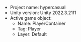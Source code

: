 <!-- UNITY CODE ASSIST INSTRUCTIONS START -->
- Project name: hypercasual
- Unity version: Unity 2022.3.21f1
- Active game object:
  - Name: PlayerContainer
  - Tag: Player
  - Layer: Default
<!-- UNITY CODE ASSIST INSTRUCTIONS END -->